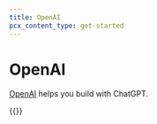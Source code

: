 ```yaml
---
title: OpenAI
pcx_content_type: get-started
---
```


# OpenAI
[OpenAI](https://openai.com/about/)  helps you build with ChatGPT.

{{<render file="_openai.md">}}